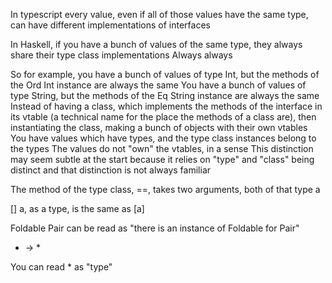 In typescript every value, even if all of those values have the same type, can have different implementations of interfaces

In Haskell, if you have a bunch of values of the same type, they always share their type class implementations
Always always

So for example, you have a bunch of values of type Int, but the methods of the Ord Int instance are always the same
You have a bunch of values of type String, but the methods of the Eq String instance are always the same
Instead of having a class, which implements the methods of the interface in its vtable (a technical name for the place the methods of a class are), then instantiating the class, making a bunch of objects with their own vtables
You have values which have types, and the type class instances belong to the types
The values do not "own" the vtables, in a sense
This distinction may seem subtle at the start because it relies on "type" and "class" being distinct and that distinction is not always familiar

The method of the type class, ==, takes two arguments, both of that type a

[] a, as a type, is the same as [a]

Foldable Pair can be read as "there is an instance of Foldable for Pair"

- -> \*

You can read \* as "type"
